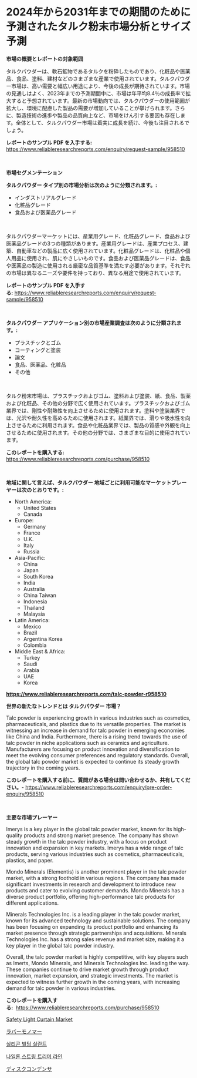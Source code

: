 <p><h1>2024年から2031年までの期間のために予測されたタルク粉末市場分析とサイズ予測</h1></p><p><strong>市場の概要とレポートの対象範囲</strong></p>
<p><p>タルクパウダーは、軟石鉱物であるタルクを粉砕したものであり、化粧品や医薬品、食品、塗料、建材などのさまざまな産業で使用されています。タルクパウダー市場は、高い需要と幅広い用途により、今後の成長が期待されています。市場の見通しはよく、2023年までの予測期間中に、市場は年平均8.4％の成長率で拡大すると予想されています。最新の市場動向では、タルクパウダーの使用範囲が拡大し、環境に配慮した製品の需要が増加していることが挙げられます。さらに、製造技術の進歩や製品の品質向上など、市場をけん引する要因も存在します。全体として、タルクパウダー市場は着実に成長を続け、今後も注目されるでしょう。</p></p>
<p><strong>レポートのサンプル PDF を入手する:</strong> <a href="https://www.reliableresearchreports.com/enquiry/request-sample/958510">https://www.reliableresearchreports.com/enquiry/request-sample/958510</a></p>
<p>&nbsp;</p>
<p><strong>市場セグメンテーション</strong></p>
<p><strong>タルクパウダー タイプ別の市場分析は次のように分類されます。:</strong></p>
<p><ul><li>インダストリアルグレード</li><li>化粧品グレード</li><li>食品および医薬品グレード</li></ul></p>
<p>&nbsp;</p>
<p><p>タルクパウダーマーケットには、産業用グレード、化粧品グレード、食品および医薬品グレードの3つの種類があります。産業用グレードは、産業プロセス、建築、自動車などの製品に広く使用されています。化粧品グレードは、化粧品や個人用品に使用され、肌にやさしいものです。食品および医薬品グレードは、食品や医薬品の製造に使用される厳密な品質基準を満たす必要があります。それぞれの市場は異なるニーズや要件を持っており、異なる用途で使用されています。</p></p>
<p><strong>レポートのサンプル PDF を入手する:</strong>&nbsp;<a href="https://www.reliableresearchreports.com/enquiry/request-sample/958510">https://www.reliableresearchreports.com/enquiry/request-sample/958510</a></p>
<p>&nbsp;</p>
<p><strong> タルクパウダー アプリケーション別の市場産業調査は次のように分類されます。:</strong></p>
<p><ul><li>プラスチックとゴム</li><li>コーティングと塗装</li><li>論文</li><li>食品、医薬品、化粧品</li><li>その他</li></ul></p>
<p>&nbsp;</p>
<p><p>タルク粉末市場は、プラスチックおよびゴム、塗料および塗装、紙、食品、製薬および化粧品、その他の分野で広く使用されています。プラスチックおよびゴム業界では、剛性や耐熱性を向上させるために使用されます。塗料や塗装業界では、光沢や耐久性を高めるために使用されます。紙業界では、滑りや吸水性を向上させるために利用されます。食品や化粧品業界では、製品の質感や外観を向上させるために使用されます。その他の分野では、さまざまな目的に使用されています。</p></p>
<p><strong>このレポートを購入する:</strong>&nbsp; <a href="https://www.reliableresearchreports.com/purchase/958510">https://www.reliableresearchreports.com/purchase/958510</a></p>
<p>&nbsp;</p>
<p><strong>地域に関して言えば、タルクパウダー 地域ごとに利用可能なマーケットプレーヤーは次のとおりです。:</strong></p>
<p><ul>
    <li>
        North America:
        <ul>
            <li>United States</li>
            <li>Canada</li>
        </ul>
    </li>
    <li>
        Europe:
        <ul>
            <li>Germany</li>
            <li>France</li>
            <li>U.K.</li>
            <li>Italy</li>
            <li>Russia</li>
        </ul>
    </li>
    <li>
        Asia-Pacific:
        <ul>
            <li>China</li>
            <li>Japan</li>
            <li>South Korea</li>
            <li>India</li>
            <li>Australia</li>
            <li>China Taiwan</li>
            <li>Indonesia</li>
            <li>Thailand</li>
            <li>Malaysia</li>
        </ul>
    </li>
    <li>
        Latin America:
        <ul>
            <li>Mexico</li>
            <li>Brazil</li>
            <li>Argentina Korea</li>
            <li>Colombia</li>
        </ul>
    </li>
    <li>
        Middle East & Africa:
        <ul>
            <li>Turkey</li>
            <li>Saudi</li>
            <li>Arabia</li>
            <li>UAE</li>
            <li>Korea</li>
        </ul>
    </li>
    </ul></p>
<p><strong><a href="https://www.reliableresearchreports.com/talc-powder-r958510">https://www.reliableresearchreports.com/talc-powder-r958510</a></strong>&nbsp;</p>
<p><strong>世界の新たなトレンドとは タルクパウダー 市場？</strong></p>
<p><p>Talc powder is experiencing growth in various industries such as cosmetics, pharmaceuticals, and plastics due to its versatile properties. The market is witnessing an increase in demand for talc powder in emerging economies like China and India. Furthermore, there is a rising trend towards the use of talc powder in niche applications such as ceramics and agriculture. Manufacturers are focusing on product innovation and diversification to meet the evolving consumer preferences and regulatory standards. Overall, the global talc powder market is expected to continue its steady growth trajectory in the coming years.</p></p>
<p><strong>このレポートを購入する前に、質問がある場合は問い合わせるか、共有してください。</strong>- <a href="https://www.reliableresearchreports.com/enquiry/pre-order-enquiry/958510">https://www.reliableresearchreports.com/enquiry/pre-order-enquiry/958510</a></p>
<p>&nbsp;</p>
<p><strong>主要な市場プレーヤー</strong></p>
<p><p>Imerys is a key player in the global talc powder market, known for its high-quality products and strong market presence. The company has shown steady growth in the talc powder industry, with a focus on product innovation and expansion in key markets. Imerys has a wide range of talc products, serving various industries such as cosmetics, pharmaceuticals, plastics, and paper.</p><p>Mondo Minerals (Elementis) is another prominent player in the talc powder market, with a strong foothold in various regions. The company has made significant investments in research and development to introduce new products and cater to evolving customer demands. Mondo Minerals has a diverse product portfolio, offering high-performance talc products for different applications.</p><p>Minerals Technologies Inc. is a leading player in the talc powder market, known for its advanced technology and sustainable solutions. The company has been focusing on expanding its product portfolio and enhancing its market presence through strategic partnerships and acquisitions. Minerals Technologies Inc. has a strong sales revenue and market size, making it a key player in the global talc powder industry.</p><p>Overall, the talc powder market is highly competitive, with key players such as Imerts, Mondo Minerals, and Minerals Technologies Inc. leading the way. These companies continue to drive market growth through product innovation, market expansion, and strategic investments. The market is expected to witness further growth in the coming years, with increasing demand for talc powder in various industries.</p></p>
<p><strong>このレポートを購入する:</strong>&nbsp;&nbsp;<a href="https://www.reliableresearchreports.com/purchase/958510">https://www.reliableresearchreports.com/purchase/958510</a></p>
<p><p><a href="https://github.com/Airanohannonzb68e5pb53oc1/Market-Research-Report-List-2/blob/main/safety-light-curtain-market.md">Safety Light Curtain Market</a></p><p><a href="https://medium.com/@englandlifestyle_22171/%E3%82%B4%E3%83%A0%E3%83%A2%E3%83%8E%E3%83%9E%E3%83%BC%E3%82%B1%E3%83%83%E3%83%88-%E7%AB%B6%E4%BA%89%E5%88%86%E6%9E%90-%E5%B8%82%E5%A0%B4%E5%8B%95%E5%90%91-2031%E5%B9%B4%E3%81%BE%E3%81%A7%E3%81%AE%E4%BA%88%E6%B8%AC-bea216f6da8e">ラバーモノマー</a></p><p><a href="https://medium.com/@arthuralety6767836754/%EC%8B%A4%EB%A6%AC%EC%BD%98-%EA%B1%B4%EB%AC%BC-%EB%B4%89%EC%9D%B8%EC%A0%9C-%EC%8B%9C%EC%9E%A5-%EA%B7%9C%EB%AA%A8-%EC%8B%9C%EC%9E%A5-%EC%A0%84%EB%A7%9D-%EB%B0%8F-%EC%8B%9C%EC%9E%A5-%EC%98%88%EC%B8%A1-2024%EB%85%84%EB%B6%80%ED%84%B0-2031%EB%85%84-0b8f12647902">실리콘 빌딩 실란트</a></p><p><a href="https://github.com/JeromeRtyau89966/Market-Research-Report-List-1/blob/main/837295119604.md">나일론 스트링 트리머 라인</a></p><p><a href="https://medium.com/@nairn_boy/%E5%86%86%E7%9B%A4%E3%82%AD%E3%83%A3%E3%83%91%E3%82%B7%E3%82%BF%E3%83%BC%E5%B8%82%E5%A0%B4%E3%81%AE%E3%83%88%E3%83%AC%E3%83%B3%E3%83%89%E3%81%8A%E3%82%88%E3%81%B3%E5%B8%82%E5%A0%B4%E5%88%86%E6%9E%90%E3%81%AF-2024%E5%B9%B4%E3%81%8B%E3%82%892031%E5%B9%B4%E3%81%BE%E3%81%A7%E3%81%AE%E6%9C%9F%E9%96%93%E3%81%AB%E4%BA%88%E6%B8%AC%E3%81%95%E3%82%8C%E3%81%A6%E3%81%84%E3%81%BE%E3%81%99-2d0b0ba5b3ed">ディスクコンデンサ</a></p></p>